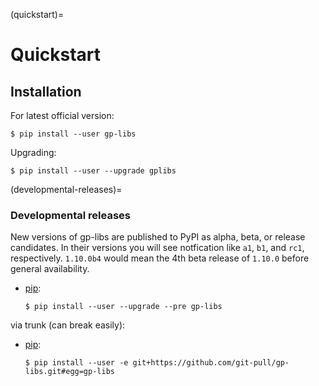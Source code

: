 (quickstart)=

# Quickstart

## Installation

For latest official version:

```console
$ pip install --user gp-libs
```

Upgrading:

```console
$ pip install --user --upgrade gplibs
```

(developmental-releases)=

### Developmental releases

New versions of gp-libs are published to PyPI as alpha, beta, or release candidates.
In their versions you will see notfication like `a1`, `b1`, and `rc1`, respectively.
`1.10.0b4` would mean the 4th beta release of `1.10.0` before general availability.

- [pip]\:

  ```console
  $ pip install --user --upgrade --pre gp-libs
  ```

via trunk (can break easily):

- [pip]\:

  ```console
  $ pip install --user -e git+https://github.com/git-pull/gp-libs.git#egg=gp-libs
  ```

[pip]: https://pip.pypa.io/en/stable/
